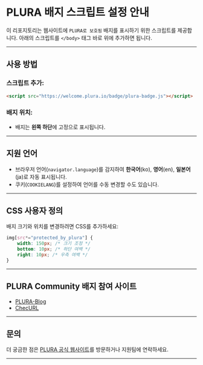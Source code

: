 # PLURA 배지 스크립트 설정 안내

이 리포지토리는 웹사이트에 `PLURA로 보호됨` 배지를 표시하기 위한 스크립트를 제공합니다. 아래의 스크립트를 `</body>` 태그 바로 위에 추가하면 됩니다.

---

## **사용 방법**

### 스크립트 추가:
```html
<script src="https://welcome.plura.io/badge/plura-badge.js"></script>
```

### 배지 위치:
- 배지는 **왼쪽 하단**에 고정으로 표시됩니다.

---

## **지원 언어**
- 브라우저 언어(`navigator.language`)를 감지하여 **한국어**(ko), **영어**(en), **일본어**(ja)로 자동 표시됩니다.
- 쿠키(`COOKIELANG`)를 설정하여 언어를 수동 변경할 수도 있습니다.

---

## **CSS 사용자 정의**
배지 크기와 위치를 변경하려면 CSS를 추가하세요:
```css
img[src*="protected_by_plura"] {
    width: 150px; /* 크기 조정 */
    bottom: 10px; /* 하단 여백 */
    right: 10px; /* 우측 여백 */
}
```

---

## **PLURA Community 배지 참여 사이트**
- [PLURA-Blog](https://newblog.plura.io)
- [ChecURL](https://checurl.site)

---

## **문의**
더 궁금한 점은 [PLURA 공식 웹사이트](https://www.plura.io)를 방문하거나 지원팀에 연락하세요.

---

